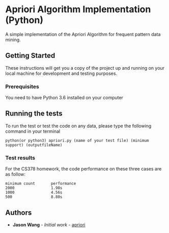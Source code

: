 # Apriori Algorithm Implementation (Python)

A simple implementation of the Apriori Algorithm for frequent pattern data mining.

## Getting Started

These instructions will get you a copy of the project up and running on your local machine for development and testing purposes. 

### Prerequisites

You need to have Python 3.6 installed on your computer

## Running the tests
To run the test or test the code on any data, please type the following command in your terminal

```
python(or python3) apriori.py (name of your test file) (minimum support) (outputfileName)
```
### Test results

For the CS378 homework, the code performance on these three cases are as follow:

```
minimum count		performance
2000				1.98s
1000				4.56s
500					8.80s
```

## Authors

* **Jason Wang** - *Initial work* - [apriori](https://github.com/Kuluso97/apriori)


